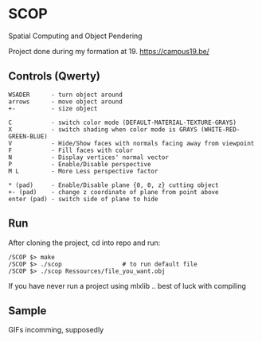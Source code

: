 # SCOP
Spatial Computing and Object Pendering

Project done during my formation at 19. https://campus19.be/

## Controls (Qwerty)
```
WSADER      - turn object around
arrows      - move object around
+-          - size object

C           - switch color mode (DEFAULT-MATERIAL-TEXTURE-GRAYS)
X           - switch shading when color mode is GRAYS (WHITE-RED-GREEN-BLUE)
V           - Hide/Show faces with normals facing away from viewpoint
F           - Fill faces with color
N           - Display vertices' normal vector
P           - Enable/Disable perspective
M L         - More Less perspective factor

* (pad)     - Enable/Disable plane {0, 0, z} cutting object
+- (pad)    - change z coordinate of plane from point above
enter (pad) - switch side of plane to hide
```

## Run
After cloning the project, cd into repo and run:

```
/SCOP $> make
/SCOP $> ./scop					# to run default file
/SCOP $> ./scop Ressources/file_you_want.obj
```

If you have never run a project using mlxlib .. best of luck with compiling

## Sample
GIFs incomming, supposedly